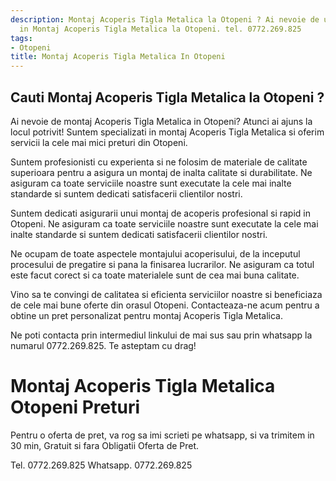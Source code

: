 ```yaml
---
description: Montaj Acoperis Tigla Metalica la Otopeni ? Ai nevoie de un profesionist
  in Montaj Acoperis Tigla Metalica la Otopeni. tel. 0772.269.825
tags:
- Otopeni
title: Montaj Acoperis Tigla Metalica In Otopeni
---
```



## Cauti Montaj Acoperis Tigla Metalica la Otopeni ?

Ai nevoie de montaj Acoperis Tigla Metalica in Otopeni? Atunci ai ajuns la locul potrivit! Suntem specializati in montaj Acoperis Tigla Metalica si oferim servicii la cele mai mici preturi din Otopeni. 

Suntem profesionisti cu experienta si ne folosim de materiale de calitate superioara pentru a asigura un montaj de inalta calitate si durabilitate. Ne asiguram ca toate serviciile noastre sunt executate la cele mai inalte standarde si suntem dedicati satisfacerii clientilor nostri. 

Suntem dedicati asigurarii unui montaj de acoperis profesional si rapid in Otopeni. Ne asiguram ca toate serviciile noastre sunt executate la cele mai inalte standarde si suntem dedicati satisfacerii clientilor nostri. 

Ne ocupam de toate aspectele montajului acoperisului, de la inceputul procesului de pregatire si pana la finisarea lucrarilor. Ne asiguram ca totul este facut corect si ca toate materialele sunt de cea mai buna calitate. 

Vino sa te convingi de calitatea si eficienta serviciilor noastre si beneficiaza de cele mai bune oferte din orasul Otopeni. Contacteaza-ne acum pentru a obtine un pret personalizat pentru montaj Acoperis Tigla Metalica. 

Ne poti contacta prin intermediul linkului de mai sus sau prin whatsapp la numarul 0772.269.825. Te asteptam cu drag!

# Montaj Acoperis Tigla Metalica Otopeni Preturi
Pentru o oferta de pret, va rog sa imi scrieti pe whatsapp, si va trimitem in 30 min, Gratuit si fara Obligatii Oferta de Pret.

Tel. 0772.269.825
Whatsapp. 0772.269.825
